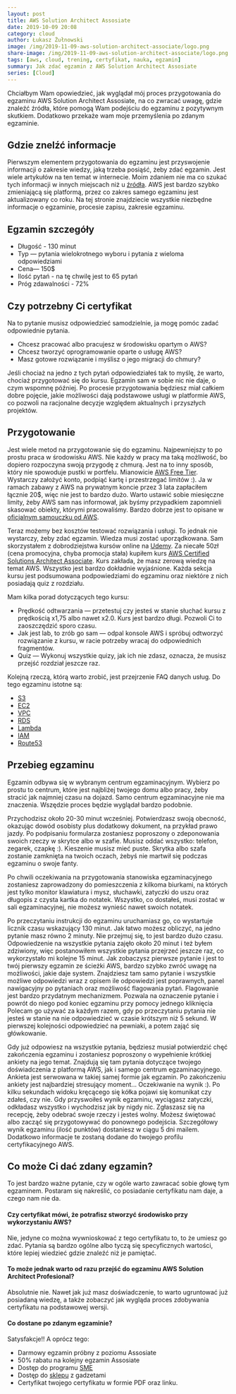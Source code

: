 ```yaml
---
layout: post
title: AWS Solution Architect Assosiate
date: 2019-10-09 20:08
category: cloud
author: Łukasz Żułnowski
image: /img/2019-11-09-aws-solution-architect-associate/logo.png
share-image: /img/2019-11-09-aws-solution-architect-associate/logo.png
tags: [aws, cloud, trening, certyfikat, nauka, egzamin]
summary: Jak zdać egzamin z AWS Solution Architect Assosiate
series: [Cloud]
---
```


Chciałbym Wam opowiedzieć, jak wyglądał mój proces przygotowania do egzaminu AWS Solution Architect Assosiate, na co zwracać uwagę, gdzie znaleźć źródła, które pomogą Wam podejściu do egzaminu z pozytywnym skutkiem. Dodatkowo przekaże wam moje przemyślenia po zdanym egzaminie.

## Gdzie znelźć informacje

Pierwszym elementem przygotowania do egzaminu jest przyswojenie informacji o zakresie wiedzy, jaką trzeba posiąść, żeby zdać egzamin. Jest wiele artykułów na ten temat w internecie. Moim zdaniem nie ma co szukać tych informacji w innych miejscach niż u [źródła](https://aws.amazon.com/certification/certified-solutions-architect-associate/). AWS jest bardzo szybko zmieniającą się platformą, przez co zakres samego egzaminu jest aktualizowany co roku.
Na tej stronie znajdziecie wszystkie niezbędne informacje o egzaminie, procesie zapisu, zakresie egzaminu.

## Egzamin szczegóły

* Długość - 130 minut
* Typ — pytania wielokrotnego wyboru i pytania z wieloma odpowiedziami
* Cena— 150$
* Ilość pytań - na tę chwilę jest to 65 pytań
* Próg zdawalności - 72%

## Czy potrzebny Ci certyfikat

Na to pytanie musisz odpowiedzieć samodzielnie, ja mogę pomóc zadać odpowiednie pytania.

* Chcesz pracować albo pracujesz w środowisku opartym o AWS?
* Chcesz tworzyć oprogramowanie oparte o usługę AWS?
* Masz gotowe rozwiązanie i myślisz o jego migracji do chmury?

Jeśli chociaż na jedno z tych pytań odpowiedziałeś tak to myślę, że warto, chociaż przygotować się do kursu. Egzamin sam w sobie nic nie daje, o czym wspomnę później.
Po procesie przygotowania będziesz miał całkiem dobre pojęcie, jakie możliwości dają podstawowe usługi w platformie AWS, co pozwoli na racjonalne decyzje względem aktualnych i przyszłych projektów.

## Przygotowanie

Jest wiele metod na przygotowanie się do egzaminu. Najpewniejszy to po prostu praca w środowisku AWS. Nie każdy w pracy ma taką możliwość, bo dopiero rozpoczyna swoją przygodę z chmurą. Jest na to inny sposób, który nie spowoduje pustki w portfelu. Mianowicie [AWS Free Tier](https://aws.amazon.com/free/). Wystarczy założyć konto, podpiąć kartę i przestrzegać limitów :). Ja w ramach zabawy z AWS na prywatnym koncie przez 3 lata zapłaciłem łącznie 20$, więc nie jest to bardzo dużo. Warto ustawić sobie miesięczne limity, żeby AWS sam nas informował, jak byśmy przypadkiem zapomnieli skasować obiekty, którymi pracowaliśmy. Bardzo dobrze jest to opisane w [oficjalnym samouczku od AWS](https://aws.amazon.com/getting-started/tutorials/control-your-costs-free-tier-budgets/).

Teraz możemy bez kosztów testować rozwiązania i usługi. To jednak nie wystarczy, żeby zdać egzamin. Wiedza musi zostać uporządkowana. Sam skorzystałem z dobrodziejstwa kursów online na [Udemy](https://www.udemy.com/). Za niecałe 50zł (cena promocyjna, chyba promocja stała) kupiłem kurs [AWS Certified Solutions Architect Associate](https://www.udemy.com/course/aws-certified-solutions-architect-associate/). Kurs zakłada, że masz zerową wiedzę na temat AWS. Wszystko jest bardzo dokładnie wyjaśnione. Każda sekcja kursu jest podsumowana podpowiedziami do egzaminu oraz niektóre z nich posiadają quiz z rozdziału.

Mam kilka porad dotyczących tego kursu:

* Prędkość odtwarzania — przetestuj czy jesteś w stanie słuchać kursu z prędkością x1,75 albo nawet x2.0. Kurs jest bardzo długi. Pozwoli Ci to zaoszczędzić sporo czasu.
* Jak jest lab, to zrób go sam — odpal konsole AWS i spróbuj odtworzyć rozwiązanie z kursu, w racie potrzeby wracaj do odpowiednich fragmentów.
* Quiz — Wykonuj wszystkie quizy, jak ich nie zdasz, oznacza, że musisz przejść rozdział jeszcze raz.

Kolejną rzeczą, którą warto zrobić, jest przejrzenie FAQ danych usług. Do tego egzaminu istotne są:

* [S3](https://aws.amazon.com/s3/faqs/)
* [EC2](https://aws.amazon.com/ec2/faqs/)
* [VPC](https://aws.amazon.com/vpc/faqs/)
* [RDS](https://aws.amazon.com/rds/faqs/)
* [Lambda](https://aws.amazon.com/lambda/faqs/)
* [IAM](https://aws.amazon.com/iam/faqs/)
* [Route53](https://aws.amazon.com/route53/faqs/)

## Przebieg egzaminu

Egzamin odbywa się w wybranym centrum egzaminacyjnym. Wybierz po prostu to centrum, które jest najbliżej twojego domu albo pracy, żeby stracić jak najmniej czasu na dojazd. Samo centrum egzaminacyjne nie ma znaczenia. Wszędzie proces będzie wyglądał bardzo podobnie.

Przychodzisz około 20-30 minut wcześniej. Potwierdzasz swoją obecność, okazując dowód osobisty plus dodatkowy dokument, na przykład prawo jazdy. Po podpisaniu formularza zostaniesz poproszony o zdeponowania swoich rzeczy w skrytce albo w szafie. Musisz oddać wszystko: telefon, zegarek, czapkę :). Kieszenie musisz mieć puste. Skrytka albo szafa zostanie zamknięta na twoich oczach, żebyś nie martwił się podczas egzaminu o swoje fanty.

Po chwili oczekiwania na przygotowania stanowiska egzaminacyjnego zostaniesz zaprowadzony do pomieszczenia z kilkoma biurkami, na których jest tylko monitor klawiatura i mysz, słuchawki, zatyczki do uszu oraz długopis z czysta kartka do notatek. Wszystko, co dostałeś, musi zostać w sali egzaminacyjnej, nie możesz wynieść nawet swoich notatek.

Po przeczytaniu instrukcji do egzaminu uruchamiasz go, co wystartuje licznik czasu wskazujący 130 minut. Jak łatwo możesz obliczyć, na jedno pytanie masz równo 2 minuty. Nie przejmuj się, to jest bardzo dużo czasu. Odpowiedzenie na wszystkie pytania zajęło około 20 minut i też byłem zdziwiony, więc postanowiłem wszystkie pytania przejrzeć jeszcze raz, co wykorzystało mi kolejne 15 minut. Jak zobaczysz pierwsze pytanie i jest to twój pierwszy egzamin ze ścieżki AWS, bardzo szybko zwróć uwagę na możliwości, jakie daje system. Znajdziesz tam samo pytanie i wszystkie możliwe odpowiedzi wraz z opisem ile odpowiedzi jest poprawnych, panel nawigacyjny po pytaniach oraz możliwość flagowania pytań. Flagowanie jest bardzo przydatnym mechanizmem. Pozwala na oznaczenie pytanie i powrót do niego pod koniec egzaminu przy pomocy jednego kliknięcia Polecam go używać za każdym razem, gdy po przeczytaniu pytania nie jesteś w stanie na nie odpowiedzieć w czasie krótszym niż 5 sekund. W pierwszej kolejności odpowiedzieć na pewniaki, a potem zająć się główkowanie.

Gdy już odpowiesz na wszystkie pytania, będziesz musiał potwierdzić chęć zakończenia egzaminu i zostaniesz poproszony o wypełnienie krótkiej ankiety na jego temat. Znajdują się tam pytania dotyczące twojego doświadczenia z platformą AWS, jak i samego centrum egzaminacyjnego. Ankieta jest serwowana w takiej samej formie jak egzamin. Po zakończeniu ankiety jest najbardziej stresujący moment... Oczekiwanie na wynik :). Po kilku sekundach widoku kręcącego się kółka pojawi się komunikat czy zdałeś, czy nie. Gdy przyswoiłeś wynik egzaminu, wyciągasz zatyczki, odkładasz wszystko i wychodzisz jak by nigdy nic. Zgłaszasz się na recepcję, żeby odebrać swoje rzeczy i jesteś wolny. Możesz świętować albo zacząć się przygotowywać do ponownego podejścia.
Szczegółowy wynik egzaminu (ilość punktów) dostaniesz w ciągu 5 dni mailem. Dodatkowo informacje te zostaną dodane do twojego profilu certyfikacyjnego AWS.

## Co może Ci dać zdany egzamin?

To jest bardzo ważne pytanie, czy w ogóle warto zawracać sobie głowę tym egzaminem. Postaram się nakreślić, co posiadanie certyfikatu nam daje, a czego nam nie da.

#### Czy certyfikat mówi, że potrafisz stworzyć środowisko przy wykorzystaniu AWS?

Nie, jedyne co można wywnioskować z tego certyfikatu to, to że umiesz go zdać. Pytania są bardzo ogólne albo tyczą się specyficznych wartości, które lepiej wiedzieć gdzie znaleźć niż je pamiętać.

#### To może jednak warto od razu przejść do egzaminu AWS Solution Architect Profesional?

Absolutnie nie. Nawet jak już masz doświadczenie, to warto ugruntować już posiadaną wiedzę, a także zobaczyć jak wygląda proces zdobywania certyfikatu na podstawowej wersji.

#### Co dostane po zdanym egzaminie?

Satysfakcje!! A oprócz tego:

* Darmowy egzamin próbny z poziomu Assosiate
* 50% rabatu na kolejny egzamin Assosiate
* Dostęp do programu [SME](https://aws.amazon.com/certification/certification-sme-program/)
* Dostęp do [sklepu](https://www.sunriseidcart.com/aws/) z gadzetami
* Certyfikat twojego certyfikatu w formie PDF oraz linku.